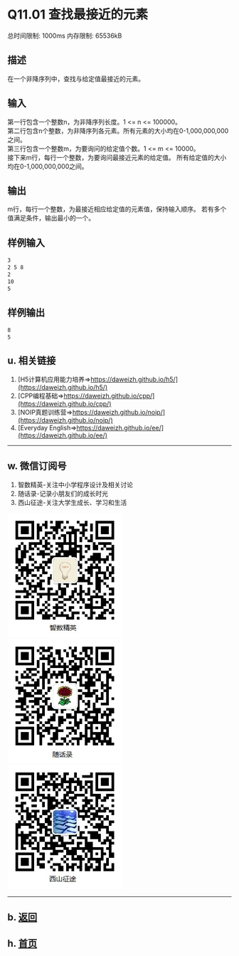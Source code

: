 # Q11.01 查找最接近的元素

总时间限制: 1000ms 内存限制: 65536kB

## 描述

在一个非降序列中，查找与给定值最接近的元素。

## 输入

第一行包含一个整数n，为非降序列长度。1 <= n <= 100000。   
第二行包含n个整数，为非降序列各元素。所有元素的大小均在0-1,000,000,000之间。   
第三行包含一个整数m，为要询问的给定值个数。1 <= m <= 10000。   
接下来m行，每行一个整数，为要询问最接近元素的给定值。
所有给定值的大小均在0-1,000,000,000之间。

## 输出

m行，每行一个整数，为最接近相应给定值的元素值，保持输入顺序。
若有多个值满足条件，输出最小的一个。

## 样例输入

    3
    2 5 8
    2
    10
    5

## 样例输出

    8
    5


## u. 相关链接

1. [H5计算机应用能力培养=>https://daweizh.github.io/h5/](https://daweizh.github.io/h5/)
2. [CPP编程基础=>https://daweizh.github.io/cpp/](https://daweizh.github.io/cpp/)
3. [NOIP真题训练营=>https://daweizh.github.io/noip/](https://daweizh.github.io/noip/)
4. [Everyday English=>https://daweizh.github.io/ee/](https://daweizh.github.io/ee/)

----------

## w. 微信订阅号

1. 智数精英-关注中小学程序设计及相关讨论
2. 随话录-记录小朋友们的成长时光
3. 西山征途-关注大学生成长、学习和生活

![欢迎关注“智数精英”订阅号](../../assets/me/img/idea8.jpg)
![欢迎关注“随话录”订阅号](../../assets/me/img/shl8.jpg)
![欢迎关注“西山征途”订阅号](../../assets/me/img/xszt8.jpg)

----------

## b. [返回](../)
    
## h. [首页](../../)

